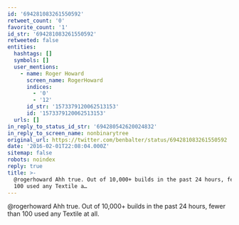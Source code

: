```yaml
---
id: '694281083261550592'
retweet_count: '0'
favorite_count: '1'
id_str: '694281083261550592'
retweeted: false
entities:
  hashtags: []
  symbols: []
  user_mentions:
    - name: Roger Howard
      screen_name: RogerHoward
      indices:
        - '0'
        - '12'
      id_str: '1573379120062513153'
      id: '1573379120062513153'
  urls: []
in_reply_to_status_id_str: '694280542620024832'
in_reply_to_screen_name: nonbinarytree
original_url: https://twitter.com/benbalter/status/694281083261550592
date: '2016-02-01T22:08:04.000Z'
sitemap: false
robots: noindex
reply: true
title: >-
  @rogerhoward Ahh true. Out of 10,000+ builds in the past 24 hours, fewer than
  100 used any Textile a…
---
```


@rogerhoward Ahh true. Out of 10,000+ builds in the past 24 hours, fewer than 100 used any Textile at all.